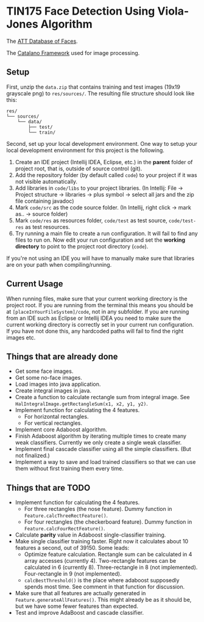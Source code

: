 # TIN175 Face Detection Using Viola-Jones Algorithm

The [ATT Database of Faces](https://www.cl.cam.ac.uk/research/dtg/attarchive/facedatabase.html).

The [Catalano Framework](https://github.com/DiegoCatalano/Catalano-Framework) used for image processing.

## Setup
First, unzip the `data.zip` that contains training and test images (19x19 grayscale png) to `res/sources/`. The resulting file structure should look like this:
```
res/
└── sources/
    └── data/
        ├── test/
        └── train/
```

Second, set up your local development environment. One way to setup your local development environment for this project is the following.

1. Create an IDE project (Intellij IDEA, Eclipse, etc.) in the __parent__ folder of project root, that is, outside of source control (git).
2. Add the repository folder (by default called `code`) to your project if it was not visible automatically.
3. Add libraries in `code/libs` to your project libraries. (In Intellij: File -> Project structure -> libraries -> plus symbol -> select all jars and the zip file containing javadoc)
4. Mark `code/src` as the code source folder. (In Intellij, right click -> mark as.. -> source folder)
5. Mark `code/res` as resources folder, `code/test` as test source, `code/test-res` as test resources.
6. Try running a main file to create a run configuration. It will fail to find any files to run on. Now edit your run configuration and set the __working directory__ to point to the project root directory (`code`).

If you're not using an IDE you will have to manually make sure that libraries are on your path when compiling/running.


## Current Usage
When running files, make sure that your current working directory is the project root. If you are running from the terminal this means you should be at `[placeInYourFileSystem]/code`, not in any subfolder. If you are running from an IDE such as Eclipse or Intellij IDEA you need to make sure the current working directory is correctly set in your current run configuration. If you have not done this, any hardcoded paths will fail to find the right images etc.



## Things that are already done
* Get some face images.
* Get some no-face images.
* Load images into java application.
* Create integral images in java.
* Create a function to calculate rectangle sum from integral image. See `HalIntegralImage.getRectangleSum(x1, x2, y1, y2)`.
* Implement function for calculating the 4 features.
   * For horizontal rectangles.
   * For vertical rectangles.
* Implement core Adaboost algorithm.
* Finish Adaboost algorithm by iterating multiple times to create many weak classifiers. Currently we only create a single weak classifier.
* Implement final cascade classifier using all the simple classifiers. (But not finalized.)
* Implement a way to save and load trained classifiers so that we can use them without first training them every time.

## Things that are TODO
* Implement function for calculating the 4 features.
   * For three rectangles (the nose feature). Dummy function in `Feature.calcThreeRectFeature()`.
   * For four rectangles (the checkerboard feature). Dummy function in `Feature.calcFourRectFeature()`.
* Calculate __parity__ value in Adaboost single-classifier training.
* Make single classifier training faster. Right now it calculates about 10 features a second, out of 39150. Some leads:
   * Optimize feature calculation. Rectangle sum can be calculated in 4 array accesses (currently 4). Two-rectangle features can be calculated in 6 (currently 8).  Three-rectangle in 8 (not implemented).  Four-rectangle in 9 (not implemented).
   * `calcBestThreshold()` is the place where adaboost supposedly spends most time. See comment in that function for discussion.
* Make sure that all features are actually generated in `Feature.generateAllFeatures()`. This might already be as it should be, but we have some fewer features than expected.
* Test and improve AdaBoost and cascade classifier.


